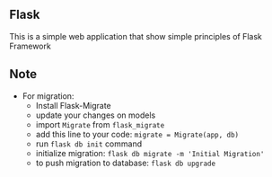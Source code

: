 ## Flask
This is a simple web application that show simple principles of Flask Framework


## Note
- For migration:
    - Install Flask-Migrate
    - update your changes on models
    - import `Migrate` from `flask_migrate`
    - add this line to your code: `migrate = Migrate(app, db)`
    - run `flask db init` command
    - initialize migration: `flask db migrate -m 'Initial Migration'`
    - to push migration to database: `flask db upgrade`